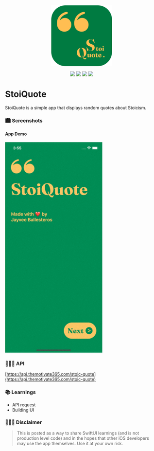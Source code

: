
<p align="center"><img src="Images/Icon.png" width="200"></p>

<p align="center">
    <img src="https://img.shields.io/badge/iOS-15.0+-blue.svg" />
    <img src="https://img.shields.io/badge/Xcode-13.3+-brightgreen.svg" />
    <img src="https://img.shields.io/badge/Swift-5.5-orange.svg" />
    <img src="https://img.shields.io/badge/SwiftUI-3.0-red.svg" />
</p>

# StoiQuote
StoiQuote is a simple app that displays random quotes about Stoicism.

### 🏙 Screenshots

#### App Demo

<img src="Images/screen.gif" width="320"/>

### 👨🏻‍💻 API

[https://api.themotivate365.com/stoic-quote](https://api.themotivate365.com/stoic-quote)

### 📚 Learnings

- API request
- Building UI

### 👨🏻‍⚖️ Disclaimer

> This is posted as a way to share SwiftUI learnings (and is not production level code) and in the hopes that other iOS developers may use the app themselves. Use it at your own risk.

